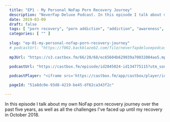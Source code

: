 ```yaml
---
  title: "EP1 - My Personal NoFap Porn Recovery Journey"
  description: "NeverFap Deluxe Podcast. In this episode I talk about my own NoFap porn recovery journey over the past five years."
  date: 2019-03-09
  draft: false
  tags: [ "porn recovery", "porn addiction", "addiction", "awareness", "nofap", "neverfap", "neverfap deluxe", "neverfap basics", "nofap podcast", "neverfap podcast", "neverfap deluxe podcast" ]
  categories: [ "" ]
  
  slug: "ep-01-my-personal-nofap-porn-recovery-journey"
  # podcastUrl: "https://f002.backblazeb2.com/file/neverfapdeluxepodcast/ep1-my-personal-nofap-porn-recovery-journey.mp3"
  
  mp3Url: "https://s3.castbox.fm/66/20/68/ec65604b629039a70032004ae5.mp3"

  podcastUrl: "https://castbox.fm/episode/id2045024-id134775115?utm_source=podcaster&utm_medium=dlink&utm_campaign=e_134775115&utm_content=EP1%20-%20My%20Personal%20Porn%20Recovery%20Journey-CastBox_FM"
  
  podcastPlayer: "<iframe src='https://castbox.fm/app/castbox/player/id2045024/id134775115?v=4.1.3&autoplay=0' frameborder='0' width='100%' height='300'></iframe>"

  pageId: "51a8dc0e-93d8-4219-be45-df62ca343f2c"

---
```


In this episode I talk about my own NoFap porn recovery journey over the past five years, as well as all the challenges I've faced up until my recovery in October 2018.